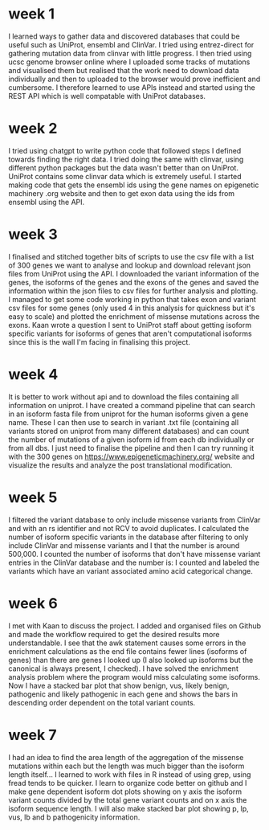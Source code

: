 # week 1
I learned ways to gather data and discovered databases that could be useful such as UniProt, ensembl and ClinVar. I tried using entrez-direct for gathering mutation data from clinvar with little progress.
I then tried using ucsc genome browser online where I uploaded some tracks of mutations and visualised them but realised that the work need to download data individually
and then to uploaded to the browser would prove inefficient and cumbersome. I therefore learned to use APIs instead and started using the REST API which is well compatable
with UniProt databases.
# week 2
I tried using chatgpt to write python code that followed steps I defined towards finding the right data. I tried doing the same with clinvar, using different python packages
but the data wasn't better than on UniProt. UniProt contains some clinvar data which is extremely useful.
I started making code that gets the ensembl ids using the gene names on epigenetic machinery .org website and then to get exon data using the ids from ensembl using the API.
# week 3
I finalised and stitched together bits of scripts to use the csv file with a list of 300 genes we want to analyse and lookup and download relevant json files from UniProt using the API.
I downloaded the variant information of the genes, the isoforms of the genes and the exons of the genes and saved the information within the json files to csv files for further analysis and plotting.
I managed to get some code working in python that takes exon and variant csv files for some genes (only used 4 in this analysis for quickness but it's easy to scale) and plotted the enrichment of missense
mutations across the exons.
Kaan wrote a question I sent to UniProt staff about getting isoform specific variants for isoforms of genes that aren't computational isoforms since this is the wall I'm facing in finalising this project.
# week 4
It is better to work without api and to download the files containing all information on uniprot.
I have created a command pipeline that can search in an isoform fasta file from uniprot for the human isoforms given a gene name.
These I can then use to search in variant .txt file (containing all variants stored on uniprot from many different databases) and can count the number of mutations of a given isoform id from each db individually or from all dbs.
I just need to finalise the pipeline and then I can try running it with the 300 genes on https://www.epigeneticmachinery.org/ website and visualize the results and analyze the post translational modification.
# week 5
I filtered the variant database to only include missense variants from ClinVar and with an rs identifier and not RCV to avoid duplicates.
I calculated the number of isoform specific variants in the database after filtering to only include ClinVar and missense variants and I that the number is around 500,000.
I counted the number of isoforms that don't have missense variant entries in the ClinVar database and the number is:
I counted and labeled the variants which have an variant associated amino acid categorical change.

# week 6
I met with Kaan to discuss the project. I added and organised files on Github and made the workflow required to get the desired results more understandable.
I see that the awk statement causes some errors in the enrichment calculations as the end file contains fewer lines (isoforms of genes) than there are genes I looked up (I also looked up isoforms but the canonical is always present, I checked).
I have solved the enrichment analysis problem where the program would miss calculating some isoforms. Now I have a stacked bar plot that show benign, vus, likely benign, pathogenic and likely pathogenic in each gene and shows the bars in descending order dependent on the total variant counts.

# week 7
I had an idea to find the area length of the aggregation of the missense mutations within each but the length was much bigger than the isoform length itself...
I learned to work with files in R instead of using grep, using fread tends to be quicker.
I learn to organize code better on github and I make gene dependent isoform dot plots showing on y axis the isoform variant counts divided by the total gene variant counts and on x axis the isoform sequence length. I will also make stacked bar plot showing p, lp, vus, lb and b pathogenicity information.
